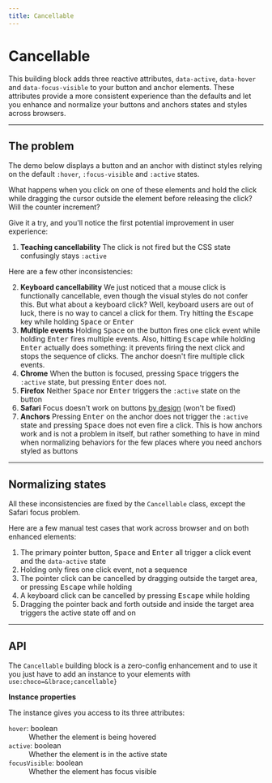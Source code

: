 ```yaml
---
title: Cancellable
---
```


<script lang="ts">
  import Demo from "$components/Demo.svelte";
  import Highlighter from "$components/Highlighter.svelte";
</script>

# Cancellable

This building block adds three reactive attributes, `data-active`, `data-hover` and `data-focus-visible` to your button and anchor elements. These attributes provide a more consistent experience than the defaults and let you enhance and normalize your buttons and anchors states and styles across browsers.

---

## The problem

The demo below displays a button and an anchor with distinct styles relying on the default `:hover`, `:focus-visible` and `:active` states.

What happens when you click on one of these elements and hold the click while dragging the cursor outside the element before releasing the click? Will the counter increment?

Give it a try, and you'll notice the first potential improvement in user experience:

1. **Teaching cancellability** The click is not fired but the CSS state confusingly stays `:active`

<Demo file="./defaults.svelte" value="result" />

Here are a few other inconsistencies:

2. **Keyboard cancellability** We just noticed that a mouse click is functionally cancellable, even though the visual styles do not confer this. But what about a keyboard click? Well, keyboard users are out of luck, there is no way to cancel a click for them. Try hitting the <kbd>Escape</kbd> key while holding <kbd>Space</kbd> or <kbd>Enter</kbd>
3. **Multiple events** Holding <kbd>Space</kbd> on the button fires one click event while holding <kbd>Enter</kbd> fires multiple events. Also, hitting <kbd>Escape</kbd> while holding <kbd>Enter</kbd> actually does something: it prevents firing the next click and stops the sequence of clicks. The anchor doesn't fire multiple click events.
4. **Chrome** When the button is focused, pressing <kbd>Space</kbd> triggers the `:active` state, but pressing <kbd>Enter</kbd> does not.
5. **Firefox** Neither <kbd>Space</kbd> nor <kbd>Enter</kbd> triggers the `:active` state on the button
6. **Safari** Focus doesn't work on buttons [by design](https://developer.mozilla.org/en-US/docs/Web/HTML/Element/button#clicking_and_focus) (won't be fixed)
7. **Anchors** Pressing <kbd>Enter</kbd> on the anchor does not trigger the `:active` state and pressing <kbd>Space</kbd> does not even fire a click. This is how anchors work and is not a problem in itself, but rather something to have in mind when normalizing behaviors for the few places where you need anchors styled as buttons

---

## Normalizing states

All these inconsistencies are fixed by the `Cancellable` class, except the Safari focus problem.

Here are a few manual test cases that work across browser and on both enhanced elements:

1. The primary pointer button, <kbd>Space</kbd> and <kbd>Enter</kbd> all trigger a click event and the `data-active` state
2. Holding only fires one click event, not a sequence
3. The pointer click can be cancelled by dragging outside the target area, or pressing <kbd>Escape</kbd> while holding
4. A keyboard click can be cancelled by pressing <kbd>Escape</kbd> while holding
5. Dragging the pointer back and forth outside and inside the target area triggers the active state off and on

<Demo file="./improved.svelte" value="result" />

---

## API

The `Cancellable` building block is a zero-config enhancement and to use it you just have to add an instance to your elements with `use:choco=&lbrace;cancellable}`

**Instance properties**

The instance gives you access to its three attributes:

<dl>
  <dt><code>hover</code>: <span class="font-mono">boolean</span></dt>
  <dd>Whether the element is being hovered</dd>

  <dt><code>active</code>: <span class="font-mono">boolean</span></dt>
  <dd>Whether the element is in the active state</dd>

  <dt><code>focusVisible</code>: <span class="font-mono">boolean</span></dt>
  <dd>Whether the element has focus visible</dd>
</dl>
